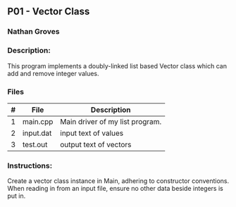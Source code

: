 ## P01 - Vector Class
### Nathan Groves
### Description:

This program implements a doubly-linked list based Vector class which can add and remove integer values.

### Files

|   #   | File     | Description                      |
| :---: | -------- | -------------------------------- |
|   1   | main.cpp | Main driver of my list program. |
|   2   | input.dat | input text of values |
|   3   | test.out | output text of vectors |


### Instructions:

Create a vector class instance in Main, adhering to constructor conventions.
When reading in from an input file, ensure no other data beside integers is put in.


